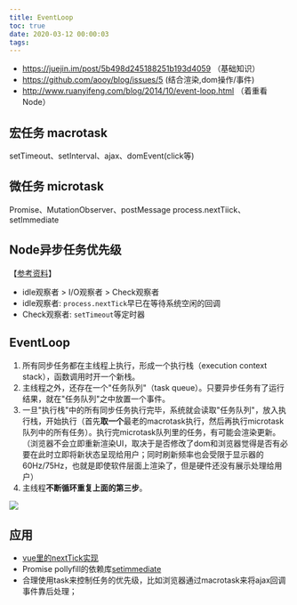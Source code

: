 ```yaml
---
title: EventLoop
toc: true
date: 2020-03-12 00:00:03
tags:
---
```


* https://juejin.im/post/5b498d245188251b193d4059 （基础知识）
* https://github.com/aooy/blog/issues/5 (结合渲染,dom操作/事件)
* http://www.ruanyifeng.com/blog/2014/10/event-loop.html （着重看Node）



## 宏任务 macrotask
setTimeout、setInterval、ajax、domEvent(click等)

## 微任务 microtask
Promise、MutationObserver、postMessage
process.nextTiick、setImmediate

## Node异步任务优先级
【[参考资料](https://www.jianshu.com/p/d070e11ffa4d)】
* idle观察者 > I/O观察者 > Check观察者
* idle观察者: `process.nextTick`早已在等待系统空闲的回调
* Check观察者: `setTimeout`等定时器


## EventLoop
1. 所有同步任务都在主线程上执行，形成一个执行栈（execution context stack），函数调用时开一个新栈。
2. 主线程之外，还存在一个"任务队列"（task queue）。只要异步任务有了运行结果，就在"任务队列"之中放置一个事件。
3. 一旦"执行栈"中的所有同步任务执行完毕，系统就会读取"任务队列"，放入执行栈，开始执行（首先**取一个**最老的macrotask执行，然后再执行microtask队列中的所有任务）。执行完microtask队列里的任务，有可能会渲染更新。（浏览器不会立即重新渲染UI，取决于是否修改了dom和浏览器觉得是否有必要在此时立即将新状态呈现给用户；同时刷新频率也会受限于显示器的60Hz/75Hz，也就是即使软件层面上渲染了，但是硬件还没有展示处理给用户）
4. 主线程**不断循环重复上面的第三步**。

![](/img/Snip20200312_10.png)

## 应用
* [vue里的nextTick实现](/wiki/1.前端/z.框架_源码_原理/Vue/index)
* Promise pollyfill的依赖库[setimmediate](https://github.com/yuzujs/setImmediate)
* 合理使用task来控制任务的优先级，比如浏览器通过macrotask来将ajax回调事件靠后处理；

